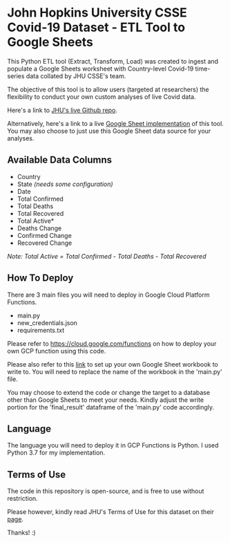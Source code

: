 # John Hopkins University CSSE Covid-19 Dataset - ETL Tool to Google Sheets

This Python ETL tool (Extract, Transform, Load) was created to ingest and populate a Google Sheets worksheet with Country-level Covid-19 time-series data collated by JHU CSSE's team.

The objective of this tool is to allow users (targeted at researchers) the flexibility to conduct your own custom analyses of live Covid data.

Here's a link to [JHU's live Github repo](https://github.com/CSSEGISandData/COVID-19/tree/master/csse_covid_19_data/csse_covid_19_time_series).

Alternatively, here's a link to a live [Google Sheet implementation](https://docs.google.com/spreadsheets/d/1Fk3r4bwZIxQpB-4u7l8Qj4cKTauRLIQX0ISfiLYdxuY/edit?usp=sharing) of this tool.
You may also choose to just use this Google Sheet data source for your analyses.

## Available Data Columns
- Country
- State *(needs some configuration)*
- Date
- Total Confirmed
- Total Deaths
- Total Recovered
- Total Active*
- Deaths Change
- Confirmed Change
- Recovered Change

*Note: Total Active = Total Confirmed - Total Deaths - Total Recovered*

## How To Deploy
There are 3 main files you will need to deploy in Google Cloud Platform Functions.

- main.py
- new_credentials.json
- requirements.txt

Please refer to https://cloud.google.com/functions on how to deploy your own GCP function using this code.

Please also refer to this [link](https://developers.google.com/sheets/api/quickstart/python) to set up your own Google Sheet workbook to write to. You will need to replace the name of the workbook in the 'main.py' file.

You may choose to extend the code or change the target to a database other than Google Sheets to meet your needs. Kindly adjust the write portion for the 'final_result' dataframe of the 'main.py' code accordingly.

## Language
The language you will need to deploy it in GCP Functions is Python. I used Python 3.7 for my implementation.

## Terms of Use
The code in this repository is open-source, and is free to use without restriction.

Please however, kindly read JHU's Terms of Use for this dataset on their [page](https://github.com/CSSEGISandData/COVID-19).

Thanks! :)
